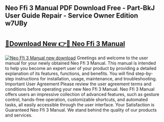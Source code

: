 ## Neo Ffi 3 Manual PDF Download Free - Part-BkJ User Guide Repair - Service Owner Edition w7UBy

# <h2><a href="http://cf10236.oget.top/?id=Neo+Ffi+3+Manual">🔗Download New 👉🔴 Neo Ffi 3 Manual</a></h2>

[![Neo Ffi 3 Manual new download](https://i.imgur.com/5g1atiW.png)](http://cf10236.oget.top/?id=Neo+Ffi+3+Manual)
Greetings and welcome to the user manual for your newly obtained Neo Ffi 3 Manual. This manual is intended to help you become an expert user of your product by providing a detailed explanation of its features, functions, and benefits. You will find step-by-step instructions for installation, usage, maintenance, and troubleshooting. Important User Agreement Please review the user agreement terms and conditions before operating your new Neo Ffi 3 Manual. Neo Ffi 3 Manual offers users an impressive collection of advanced features, such as gesture control, hands-free operation, customizable shortcuts, and automated tasks, all easily accessible through the user interface. Your Satisfaction is Guaranteed Neo Ffi 3 Manual. We stand behind the quality of our products and services.
